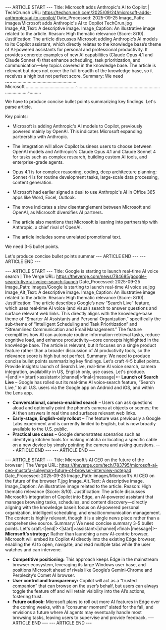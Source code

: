 --- ARTICLE START ---
Title: Microsoft adds Anthropic's AI to Copilot | TechCrunch
URL: https://techcrunch.com/2025/09/24/microsoft-adds-anthropics-ai-to-copilot/
Date_Processed: 2025-09-25
Image_Path: images/Microsoft adds Anthropic's AI to Copilot  TechCrun.jpg
Image_Alt_Text: A descriptive image.
Image_Caption: An illustrative image related to the article.
Reason: High thematic relevance (Score: 8/10). Justification: The article discusses Microsoft adding Anthropic’s AI models to its Copilot assistant, which directly relates to the knowledge base’s theme of AI‑powered assistants for personal and professional productivity. It provides concrete examples of new AI capabilities (Claude Opus 4.1 and Claude Sonnet 4) that enhance scheduling, task prioritization, and communication—key topics covered in the knowledge base. The article is relevant but does not cover the full breadth of the knowledge base, so it receives a high but not perfect score.
Summary:
We need **......**………..…………………………………Microsoft ………..………………..………‑…………………………………………………………………………-………



We have to produce concise bullet points summarizing key findings. Let's parse article.

Key points:

- Microsoft is adding Anthropic's AI models to Copilot, previously powered mainly by OpenAI. This indicates Microsoft expanding partnership with Anthropic.

- The integration will allow Copilot business users to choose between OpenAI models and Anthropic's Claude Opus 4.1 and Claude Sonnet 4 for tasks such as complex research, building custom AI tools, and enterprise-grade agents.

- Opus 4.1 is for complex reasoning, coding, deep architecture planning; Sonnet 4 is for routine development tasks, large-scale data processing, content generation.

- Microsoft had earlier signed a deal to use Anthropic's AI in Office 365 apps like Word, Excel, Outlook.

- The move indicates a slow disentanglement between Microsoft and OpenAI, as Microsoft diversifies AI partners.

- The article also mentions that Microsoft is leaning into partnership with Anthropic, a chief rival of OpenAI.

- The article includes some unrelated promotional text.

We need 3-5 bullet points.

Let's produce concise bullet points summar
--- ARTICLE END ---
--- ARTICLE END ---

--- ARTICLE START ---
Title: Google is starting to launch real-time AI voice search | The Verge
URL: https://theverge.com/news/784685/google-search-live-ai-voice-search-launch
Date_Processed: 2025-09-25
Image_Path: images/Google is starting to launch real-time AI voice se.jpg
Image_Alt_Text: A descriptive image.
Image_Caption: An illustrative image related to the article.
Reason: High thematic relevance (Score: 8/10). Justification: The article describes Google’s new “Search Live” feature, which uses real‑time AI voice (and visual) search to answer questions and surface relevant web links. This directly aligns with the knowledge‑base theme of “Smarter AI Assistants and Personal Organization,” specifically the sub‑theme of “Intelligent Scheduling and Task Prioritization” and “Streamlined Communication and Email Management.” The feature exemplifies how AI can automate routine information‑retrieval tasks, reduce cognitive load, and enhance productivity—core concepts highlighted in the knowledge base. The article is relevant, but it focuses on a single product feature rather than a broader discussion of AI productivity tools, so the relevance score is high but not perfect.
Summary:
We need to produce concise bullet points summarizing key findings. Let's craft 4-5 bullet points. Provide insights: launch of Search Live, real-time AI voice search, camera integration, availability in US, English only, use cases. Let's produce.<|end|><|start|>assistant<|channel|>final<|message|>- **Launch of Search Live** – Google has rolled out its real‑time AI voice‑search feature, “Search Live,” to all U.S. users via the Google app on Android and iOS, and within the Lens app.  
- **Conversational, camera‑enabled search** – Users can ask questions aloud and optionally point the phone’s camera at objects or scenes; the AI then answers in real time and surfaces relevant web links.  
- **Early‑stage, English‑only rollout** – The feature was previously a Google Labs experiment and is currently limited to English, but is now broadly available to the U.S. public.  
- **Practical use cases** – Google demonstrates scenarios such as identifying kitchen tools for making matcha or locating a specific cable on a new device by simply pointing the camera and asking questions.
--- ARTICLE END ---
--- ARTICLE END ---

--- ARTICLE START ---
Title: Microsoft’s AI CEO on the future of the browser | The Verge
URL: https://theverge.com/tech/783795/microsoft-ai-ceo-mustafa-suleyman-future-of-browser-interview-notepad
Date_Processed: 2025-09-25
Image_Path: images/Microsoft’s AI CEO on the future of the browser  T.jpg
Image_Alt_Text: A descriptive image.
Image_Caption: An illustrative image related to the article.
Reason: High thematic relevance (Score: 8/10). Justification: The article discusses Microsoft’s integration of Copilot into Edge, an AI‑powered assistant that manages browsing tasks, schedules, and content discovery—directly aligning with the knowledge base’s focus on AI‑powered personal organization, intelligent scheduling, and email/communication management. The content is highly relevant, though it is a single news piece rather than a comprehensive source.
Summary:
We need concise summary 3-5 bullet points. Let's craft.<|end|><|start|>assistant<|channel|>final<|message|>- **Microsoft’s strategy:** Rather than launching a new AI‑centric browser, Microsoft will embed its Copilot AI directly into the existing Edge browser, enabling the AI to open, navigate, and read multiple tabs while the user watches and can intervene.  
- **Competitive positioning:** This approach keeps Edge in the mainstream browser ecosystem, leveraging its large Windows user base, and positions Microsoft ahead of rivals like Google’s Gemini‑Chrome and Perplexity’s Comet AI browser.  
- **User control and transparency:** Copilot will act as a “trusted companion” that can browse on the user’s behalf, but users can always toggle the feature off and will retain visibility into the AI’s actions, fostering trust.  
- **Future outlook:** Microsoft plans to roll out more AI features in Edge over the coming weeks, with a “consumer moment” slated for the fall, and envisions a future where AI agents may eventually handle most browsing tasks, leaving users to supervise and provide feedback.
--- ARTICLE END ---
--- ARTICLE END ---

